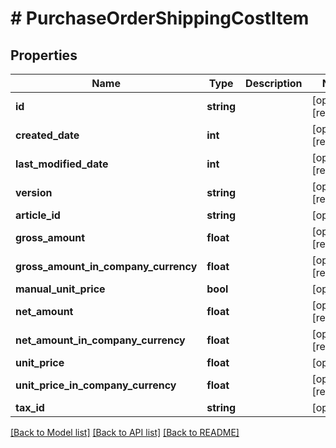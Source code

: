 # # PurchaseOrderShippingCostItem

## Properties

Name | Type | Description | Notes
------------ | ------------- | ------------- | -------------
**id** | **string** |  | [optional] [readonly]
**created_date** | **int** |  | [optional] [readonly]
**last_modified_date** | **int** |  | [optional] [readonly]
**version** | **string** |  | [optional] [readonly]
**article_id** | **string** |  | [optional]
**gross_amount** | **float** |  | [optional] [readonly]
**gross_amount_in_company_currency** | **float** |  | [optional] [readonly]
**manual_unit_price** | **bool** |  | [optional]
**net_amount** | **float** |  | [optional] [readonly]
**net_amount_in_company_currency** | **float** |  | [optional] [readonly]
**unit_price** | **float** |  | [optional]
**unit_price_in_company_currency** | **float** |  | [optional] [readonly]
**tax_id** | **string** |  | [optional]

[[Back to Model list]](../../README.md#models) [[Back to API list]](../../README.md#endpoints) [[Back to README]](../../README.md)
